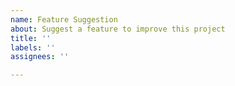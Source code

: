 ```yaml
---
name: Feature Suggestion
about: Suggest a feature to improve this project
title: ''
labels: ''
assignees: ''

---
```


<!-- 
Thanks for suggesting a feature for the NUnit Console/Engine. NUnit is run entirely by volunteers from the community, so we welcome pull requests and contributions in all areas.

Please describe what you're proposing, and let us know if you'd be willing to submit a pull request as well. It's best to wait for a response from the team before starting to write any code. We want to be sure any new features fit in with the overall vision for NUnit and aren't going to cause any breaking changes.
-->
